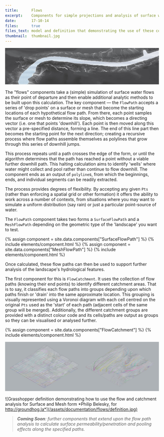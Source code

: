 ```yaml
---
title:      Flows
excerpt:    Components for simple projections and analysis of surface water flows.
date:       17-10-14
files:      true
files_text: model and definition that demonstrating the use of these components
thumbnail:  thumbnail.jpg
---
```


![Surface water flow paths across a littoral region *Image via Philip Belesky for the 'Processes and Processors' project (http://philipbelesky.com/projects/processes-and-processors/)*](/assets/documentation/flows/1.jpg)

The "flows" components take a (simple) simulation of surface water flows as their point of departure and then enable additional analytic methods to be built upon this calculation. The key component — the `FlowPath` accepts a series of 'drop points' on a surface or mesh that become the starting locations of each hypothetical flow path. From there, each point samples the surface or mesh to determine its slope, which becomes a directing vector (i.e. one that points 'downhill'). Each point is then moved along this vector a pre-specified distance, forming a line. The end of this line part then becomes the starting point for the next direction; creating a recursive process where flow paths assemble themselves as polylines that grow through this series of downhill jumps.

This process repeats until a path crosses the edge of the form, or until the algorithm determines that the path has reached a point without a viable further downhill path. This halting calculation aims to identify 'wells' where water might collect and pool rather than continue to flow downhill. The component ends as an output of `polyline`s, from which the beginnings, ends, and individual segments can be readily extracted.

The process provides degrees of flexibility. By accepting any given `Pts` (rather than enforcing a spatial grid or other formation) it offers the ability to work across a number of contexts, from situations where you may want to simulate a uniform distribution (say rain) or just a particular point-source of water.

The `FlowPath` component takes two forms a `SurfaceFlowPath` and a `MeshFlowPath` depending on the geometric type of the 'landscape' you want to test.

{% assign component = site.data.components["SurfaceFlowPath"] %}
{% include elements/component.html %}
{% assign component = site.data.components["MeshFlowPath"] %}
{% include elements/component.html %}

Once calculated, these flow paths can then be used to support further analysis of the landscape's hydrological features.

The first component for this is `FlowCatchment`. It uses the collection of flow paths (knowing their end points) to identify different catchment areas. That is to say, it classifies each flow paths into groups depending upon which paths finish or 'drain' into the same approximate location. This grouping is visually represented using a Voronoi diagram with each cell centred on the original `Pts` used as the 'start' of each path (adjacent cells of the same group will be merged). Additionally, the different catchment groups are provided with a distinct colour code and its cells/paths are output as groups so they can be visualised or analysed further.

{% assign component = site.data.components["FlowCatchment"] %}
{% include elements/component.html %}

![](/assets/documentation/flows/model.jpg)

![Grasshopper definition demonstrating how to use the flow and catchment analysis for Surface and Mesh form *Philip Belesky, for http://groundhog.la*](/assets/documentation/flows/definition.jpg)

> ***Coming Soon**: further components that extend upon the flow path analysis to calculate surface permeability/penetration and pooling effects along the specified paths.*
